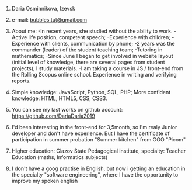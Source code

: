 
1. Daria Osminnikova, Izevsk

2. e-mail: bubbles.tut@gmail.com

3. About me:
-In recent years, she studied without the ability to work.
-Active life position, competent speech;
-Experience with children;
-Experience with clients, communication by phone;
-2 years was the commander (leader) of the student teaching team;
-Tutoring in mathematics;
-Since June I began to get involved in website layout (initial level of knowledge, there are several pages from student projects), I study materials. 
-I am taking a course in JS / front-end from the Rolling Scopus online school.
Experience in writing and verifying reports.

4. Simple knowledge: JavaScript, Python, SQL, PHP; More confident knowledge: HTML, HTML5, CSS, CSS3. 

5. You can see my last works on github account: https://github.com/DariaDaria2019

6. I'd been interesting in the front-end for 3,5month, so I'm realy Junior developer and don't have experience. But I have the
certificate of participation in summer probation "Summer kitchen" from OOO "Picom"

7. Higher education: Glazov State Pedagogical institute, specialty: Teacher Education (maths, Informatics subjects) 

8. I don't have a goog practise in English, but now i getting an education in the specialty "software engineering", where I have the opportunity to improve my spoken english

